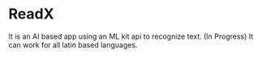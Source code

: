 # ReadX
It is an AI based app using an ML kit api to recognize text. (In Progress)
It can work for all latin based languages.
